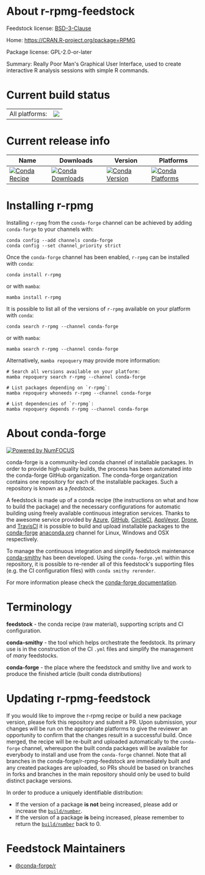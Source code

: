 About r-rpmg-feedstock
======================

Feedstock license: [BSD-3-Clause](https://github.com/conda-forge/r-rpmg-feedstock/blob/main/LICENSE.txt)

Home: https://CRAN.R-project.org/package=RPMG

Package license: GPL-2.0-or-later

Summary: Really Poor Man's Graphical User Interface, used to create interactive R analysis sessions with simple R commands.

Current build status
====================


<table><tr><td>All platforms:</td>
    <td>
      <a href="https://dev.azure.com/conda-forge/feedstock-builds/_build/latest?definitionId=1566&branchName=main">
        <img src="https://dev.azure.com/conda-forge/feedstock-builds/_apis/build/status/r-rpmg-feedstock?branchName=main">
      </a>
    </td>
  </tr>
</table>

Current release info
====================

| Name | Downloads | Version | Platforms |
| --- | --- | --- | --- |
| [![Conda Recipe](https://img.shields.io/badge/recipe-r--rpmg-green.svg)](https://anaconda.org/conda-forge/r-rpmg) | [![Conda Downloads](https://img.shields.io/conda/dn/conda-forge/r-rpmg.svg)](https://anaconda.org/conda-forge/r-rpmg) | [![Conda Version](https://img.shields.io/conda/vn/conda-forge/r-rpmg.svg)](https://anaconda.org/conda-forge/r-rpmg) | [![Conda Platforms](https://img.shields.io/conda/pn/conda-forge/r-rpmg.svg)](https://anaconda.org/conda-forge/r-rpmg) |

Installing r-rpmg
=================

Installing `r-rpmg` from the `conda-forge` channel can be achieved by adding `conda-forge` to your channels with:

```
conda config --add channels conda-forge
conda config --set channel_priority strict
```

Once the `conda-forge` channel has been enabled, `r-rpmg` can be installed with `conda`:

```
conda install r-rpmg
```

or with `mamba`:

```
mamba install r-rpmg
```

It is possible to list all of the versions of `r-rpmg` available on your platform with `conda`:

```
conda search r-rpmg --channel conda-forge
```

or with `mamba`:

```
mamba search r-rpmg --channel conda-forge
```

Alternatively, `mamba repoquery` may provide more information:

```
# Search all versions available on your platform:
mamba repoquery search r-rpmg --channel conda-forge

# List packages depending on `r-rpmg`:
mamba repoquery whoneeds r-rpmg --channel conda-forge

# List dependencies of `r-rpmg`:
mamba repoquery depends r-rpmg --channel conda-forge
```


About conda-forge
=================

[![Powered by
NumFOCUS](https://img.shields.io/badge/powered%20by-NumFOCUS-orange.svg?style=flat&colorA=E1523D&colorB=007D8A)](https://numfocus.org)

conda-forge is a community-led conda channel of installable packages.
In order to provide high-quality builds, the process has been automated into the
conda-forge GitHub organization. The conda-forge organization contains one repository
for each of the installable packages. Such a repository is known as a *feedstock*.

A feedstock is made up of a conda recipe (the instructions on what and how to build
the package) and the necessary configurations for automatic building using freely
available continuous integration services. Thanks to the awesome service provided by
[Azure](https://azure.microsoft.com/en-us/services/devops/), [GitHub](https://github.com/),
[CircleCI](https://circleci.com/), [AppVeyor](https://www.appveyor.com/),
[Drone](https://cloud.drone.io/welcome), and [TravisCI](https://travis-ci.com/)
it is possible to build and upload installable packages to the
[conda-forge](https://anaconda.org/conda-forge) [anaconda.org](https://anaconda.org/)
channel for Linux, Windows and OSX respectively.

To manage the continuous integration and simplify feedstock maintenance
[conda-smithy](https://github.com/conda-forge/conda-smithy) has been developed.
Using the ``conda-forge.yml`` within this repository, it is possible to re-render all of
this feedstock's supporting files (e.g. the CI configuration files) with ``conda smithy rerender``.

For more information please check the [conda-forge documentation](https://conda-forge.org/docs/).

Terminology
===========

**feedstock** - the conda recipe (raw material), supporting scripts and CI configuration.

**conda-smithy** - the tool which helps orchestrate the feedstock.
                   Its primary use is in the construction of the CI ``.yml`` files
                   and simplify the management of *many* feedstocks.

**conda-forge** - the place where the feedstock and smithy live and work to
                  produce the finished article (built conda distributions)


Updating r-rpmg-feedstock
=========================

If you would like to improve the r-rpmg recipe or build a new
package version, please fork this repository and submit a PR. Upon submission,
your changes will be run on the appropriate platforms to give the reviewer an
opportunity to confirm that the changes result in a successful build. Once
merged, the recipe will be re-built and uploaded automatically to the
`conda-forge` channel, whereupon the built conda packages will be available for
everybody to install and use from the `conda-forge` channel.
Note that all branches in the conda-forge/r-rpmg-feedstock are
immediately built and any created packages are uploaded, so PRs should be based
on branches in forks and branches in the main repository should only be used to
build distinct package versions.

In order to produce a uniquely identifiable distribution:
 * If the version of a package **is not** being increased, please add or increase
   the [``build/number``](https://docs.conda.io/projects/conda-build/en/latest/resources/define-metadata.html#build-number-and-string).
 * If the version of a package **is** being increased, please remember to return
   the [``build/number``](https://docs.conda.io/projects/conda-build/en/latest/resources/define-metadata.html#build-number-and-string)
   back to 0.

Feedstock Maintainers
=====================

* [@conda-forge/r](https://github.com/orgs/conda-forge/teams/r/)

